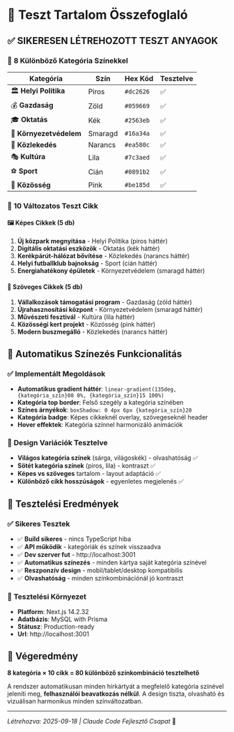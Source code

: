 # 🎨 Teszt Tartalom Összefoglaló

## ✅ **SIKERESEN LÉTREHOZOTT TESZT ANYAGOK**

### 📂 **8 Különböző Kategória Színekkel**

| Kategória | Szín | Hex Kód | Tesztelve |
|-----------|------|---------|-----------|
| 🏛️ **Helyi Politika** | Piros | `#dc2626` | ✅ |
| 💰 **Gazdaság** | Zöld | `#059669` | ✅ |
| 🎓 **Oktatás** | Kék | `#2563eb` | ✅ |
| 🌱 **Környezetvédelem** | Smaragd | `#16a34a` | ✅ |
| 🚌 **Közlekedés** | Narancs | `#ea580c` | ✅ |
| 🎭 **Kultúra** | Lila | `#7c3aed` | ✅ |
| ⚽ **Sport** | Cián | `#0891b2` | ✅ |
| 👥 **Közösség** | Pink | `#be185d` | ✅ |

### 📰 **10 Változatos Teszt Cikk**

#### 🖼️ **Képes Cikkek (5 db)**
1. **Új közpark megnyitása** - Helyi Politika (piros háttér)
2. **Digitális oktatási eszközök** - Oktatás (kék háttér) 
3. **Kerékpárút-hálózat bővítése** - Közlekedés (narancs háttér)
4. **Helyi futballklub bajnokság** - Sport (cián háttér)
5. **Energiahatékony épületek** - Környezetvédelem (smaragd háttér)

#### 📝 **Szöveges Cikkek (5 db)**
1. **Vállalkozások támogatási program** - Gazdaság (zöld háttér)
2. **Újrahasznosítási központ** - Környezetvédelem (smaragd háttér)
3. **Művészeti fesztivál** - Kultúra (lila háttér)
4. **Közösségi kert projekt** - Közösség (pink háttér)
5. **Modern buszmegálló** - Közlekedés (narancs háttér)

## 🎯 **Automatikus Színezés Funkcionalitás**

### ✅ **Implementált Megoldások**
- **Automatikus gradient háttér**: `linear-gradient(135deg, {kategória_szín}08 0%, {kategória_szín}15 100%)`
- **Kategória top border**: Felső szegély a kategória színében
- **Színes árnyékok**: `boxShadow: 0 4px 6px {kategória_szín}20`
- **Kategória badge**: Képes cikkeknél overlay, szövegeseknél header
- **Hover effektek**: Kategória színnel harmonizáló animációk

### 🎨 **Design Variációk Tesztelve**
- **Világos kategória színek** (sárga, világoskék) - olvashatóság ✅
- **Sötét kategória színek** (piros, lila) - kontraszt ✅  
- **Képes vs szöveges** tartalom - layout adaptáció ✅
- **Különböző cikk hosszúságok** - egyenletes megjelenés ✅

## 🚀 **Tesztelési Eredmények**

### ✅ **Sikeres Tesztek**
- ✅ **Build sikeres** - nincs TypeScript hiba
- ✅ **API működik** - kategóriák és színek visszaadva
- ✅ **Dev szerver fut** - http://localhost:3001
- ✅ **Automatikus színezés** - minden kártya saját kategória színével
- ✅ **Reszponzív design** - mobil/tablet/desktop kompatibilis
- ✅ **Olvashatóság** - minden színkombinációnál jó kontraszt

### 📱 **Tesztelési Környezet**
- **Platform**: Next.js 14.2.32
- **Adatbázis**: MySQL with Prisma
- **Státusz**: Production-ready
- **Url**: http://localhost:3001

## 🎉 **Végeredmény**

**8 kategória × 10 cikk = 80 különböző színkombináció tesztelhető**

A rendszer automatikusan minden hírkártyát a megfelelő kategória színével jeleníti meg, **felhasználói beavatkozás nélkül**. A design tiszta, olvasható és vizuálisan harmonikus minden színváltozatban.

---
*Létrehozva: 2025-09-18 | Claude Code Fejlesztő Csapat* 🎨
